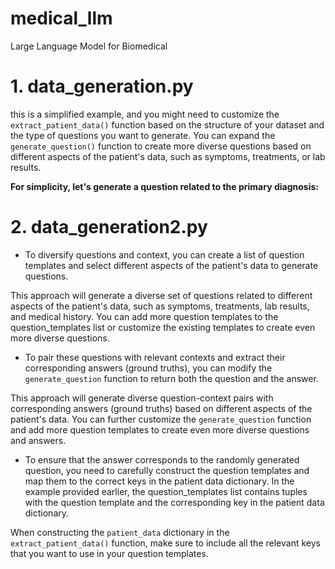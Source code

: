 # medical_llm
Large Language Model for Biomedical


# 1. data_generation.py 

this is a simplified example, and you might need to customize the `extract_patient_data()` function based on the structure of your dataset and the type of questions you want to generate. You can expand the `generate_question()` function to create more diverse questions based on different aspects of the patient's data, such as symptoms, treatments, or lab results.

**For simplicity, let's generate a question related to the primary diagnosis:**


# 2. data_generation2.py

* To diversify questions and context, you can create a list of question templates and select different aspects of the patient's data to generate questions.

This approach will generate a diverse set of questions related to different aspects of the patient's data, such as symptoms, treatments, lab results, and medical history. You can add more question templates to the question_templates list or customize the existing templates to create even more diverse questions.


* To pair these questions with relevant contexts and extract their corresponding answers (ground truths), you can modify the `generate_question` function to return both the question and the answer. 

This approach will generate diverse question-context pairs with corresponding answers (ground truths) based on different aspects of the patient's data. You can further customize the `generate_question` function and add more question templates to create even more diverse questions and answers.

* To ensure that the answer corresponds to the randomly generated question, you need to carefully construct the question templates and map them to the correct keys in the patient data dictionary. In the example provided earlier, the question_templates list contains tuples with the question template and the corresponding key in the patient data dictionary.

When constructing the `patient_data` dictionary in the `extract_patient_data()` function, make sure to include all the relevant keys that you want to use in your question templates.